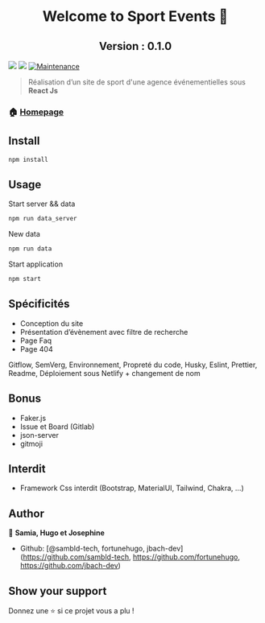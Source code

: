 <h1 align="center">Welcome to Sport Events 👋</h1>
<h2 align="center">Version : 0.1.0</h2>
<p>
  <img src="https://img.shields.io/badge/npm-%3E%3D5.5.0-blue.svg" />
  <img src="https://img.shields.io/badge/node-%3E%3D9.3.0-blue.svg" />
  <a href="https://github.com/kefranabg/readme-md-generator/graphs/commit-activity" target="_blank">
    <img alt="Maintenance" src="https://img.shields.io/badge/Maintained%3F-yes-green.svg" />
  </a>
</p>

> Réalisation d’un site de sport d'une agence événementielles sous **React Js**

### 🏠 [Homepage](https://github.com/jbach-dev/event_sport)

## Install

```sh
npm install
```

## Usage

Start server && data

```sh
npm run data_server
```

New data

```sh
npm run data
```

Start application

```sh
npm start
```

## Spécificités

- Conception du site
- Présentation d’évènement avec filtre de recherche
- Page Faq
- Page 404

Gitflow, SemVerg, Environnement, Propreté du code, Husky, Eslint, Prettier, Readme, Déploiement sous Netlify + changement de nom

## Bonus

- Faker.js
- Issue et Board (Gitlab)
- json-server
- gitmoji

## Interdit

- Framework Css interdit (Bootstrap, MaterialUI, Tailwind, Chakra, …)

## Author

👤 **Samia, Hugo et Josephine**

- Github: [@sambld-tech, fortunehugo, jbach-dev](https://github.com/sambld-tech, https://github.com/fortunehugo, https://github.com/jbach-dev)

## Show your support

Donnez une ⭐️ si ce projet vous a plu !

